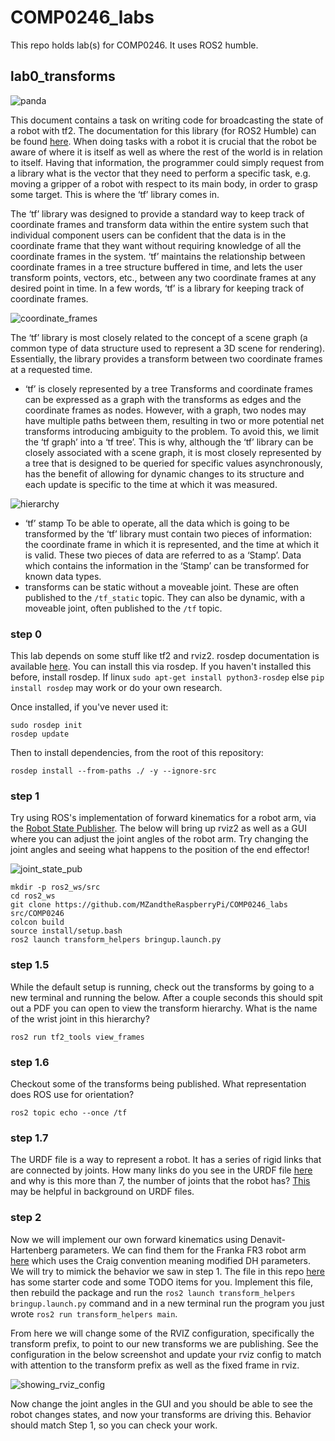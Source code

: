 # COMP0246_labs

This repo holds lab(s) for COMP0246. It uses ROS2 humble.

## lab0_transforms

![panda](assets/panda.png)

This document contains a task on writing code for broadcasting the state of a robot with tf2. The documentation for this library (for ROS2 Humble) can be found [here](https://docs.ros.org/en/humble/Tutorials/Intermediate/Tf2/Introduction-To-Tf2.html). 
When doing tasks with a robot it is crucial that the robot be aware of where it is itself as well as where the rest of the world is in relation to itself. Having that information, the programmer could simply request from a library what is the vector that they need to perform a specific task, e.g. moving a gripper of a robot with respect to its main body, in order to grasp some target. This is where the ‘tf’ library comes in.

The ‘tf’ library was designed to provide a standard way to keep track of coordinate frames and transform data within the entire system such that individual component users can be confident that the data is in the coordinate frame that they want without requiring knowledge of all the coordinate frames in the system. ‘tf’ maintains the relationship between coordinate frames in a tree structure buffered in time, and lets the user transform points, vectors, etc., between any two coordinate frames at any desired point in time. In a few words, ‘tf’ is a library for keeping track of coordinate frames.

![coordinate_frames](assets/coordinate_frames.png)  

The ‘tf’ library is most closely related to the concept of a scene graph (a common type of data structure used to represent a 3D scene for rendering). Essentially, the library provides a transform between two coordinate frames at a requested time. 

* ‘tf’ is closely represented by a tree
Transforms and coordinate frames can be expressed as a graph with the transforms as edges and the coordinate frames as nodes. However, with a graph, two nodes may have multiple paths between them, resulting in two or more potential net transforms introducing ambiguity to the problem. To avoid this, we limit the ‘tf graph’ into a ‘tf tree’. This is why, although the ‘tf’ library can be closely associated with a scene graph, it is most closely represented by a tree that is designed to be queried for specific values asynchronously, has the benefit of allowing for dynamic changes to its structure and each update is specific to the time at which it was measured.

![hierarchy](assets/heirarchy.png)  

* ‘tf’ stamp
To be able to operate, all the data which is going to be transformed by the ‘tf’ library must contain two pieces of information: the coordinate frame in which it is represented, and the time at which it is valid. These two pieces of data are referred to as a ‘Stamp’. Data which contains the information in the ‘Stamp’ can be transformed for known data types.
* transforms can be static without a moveable joint. These are often published to the `/tf_static` topic. They can also be dynamic, with a moveable joint, often published to the `/tf` topic.


### step 0
This lab depends on some stuff like tf2 and rviz2. rosdep documentation is available [here](https://docs.ros.org/en/rolling/Tutorials/Intermediate/Rosdep.html). You can install this via rosdep. If you haven't installed this before, install rosdep. If linux `sudo apt-get install python3-rosdep` else `pip install rosdep` may work or do your own research. 

Once installed, if you've never used it:
```
sudo rosdep init
rosdep update
```

Then to install dependencies, from the root of this repository:
```
rosdep install --from-paths ./ -y --ignore-src
```

### step 1

Try using ROS's implementation of forward kinematics for a robot arm, via the [Robot State Publisher](https://github.com/ros/robot_state_publisher/tree/humble). The below will bring up rviz2 as well as a GUI where you can adjust the joint angles of the robot arm. Try changing the joint angles and seeing what happens to the position of the end effector!

![joint_state_pub](assets/joint_state_pub.png)

```
mkdir -p ros2_ws/src
cd ros2_ws
git clone https://github.com/MZandtheRaspberryPi/COMP0246_labs src/COMP0246
colcon build
source install/setup.bash
ros2 launch transform_helpers bringup.launch.py
```

### step 1.5

While the default setup is running, check out the transforms by going to a new terminal and running the below. After a couple seconds this should spit out a PDF you can open to view the transform hierarchy. What is the name of the wrist joint in this hierarchy?
```
ros2 run tf2_tools view_frames
```

### step 1.6

Checkout some of the transforms being published. What representation does ROS use for orientation?
```
ros2 topic echo --once /tf
```

### step 1.7
The URDF file is a way to represent a robot. It has a series of rigid links that are connected by joints. How many links do you see in the URDF file [here](./franka_description/urdfs/fr3.urdf) and why is this more than 7, the number of joints that the robot has? [This](https://docs.ros.org/en/rolling/Tutorials/Intermediate/URDF/Building-a-Visual-Robot-Model-with-URDF-from-Scratch.html) may be helpful in background on URDF files.

### step 2

Now we will implement our own forward kinematics using Denavit-Hartenberg parameters. We can find them for the Franka FR3 robot arm [here](https://frankaemika.github.io/docs/control_parameters.html#denavithartenberg-parameters) which uses the Craig convention meaning modified DH parameters. We will try to mimick the behavior we saw in step 1. The file in this repo [here](./transform_helpers/transform_helpers/main.py) has some starter code and some TODO items for you. Implement this file, then rebuild the package and run the `ros2 launch transform_helpers bringup.launch.py` command and in a new terminal run the program you just wrote `ros2 run transform_helpers main`.

From here we will change some of the RVIZ configuration, specifically the transform prefix, to point to our new transforms we are publishing. See the configuration in the below screenshot and update your rviz config to match with attention to the transform prefix as well as the fixed frame in rviz.

![showing_rviz_config](assets/pointing_to_custom_transforms.png)

Now change the joint angles in the GUI and you should be able to see the robot changes states, and now your transforms are driving this. Behavior should match Step 1, so you can check your work.